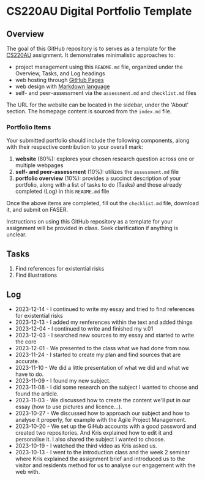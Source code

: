 # CS220AU Digital Portfolio Template

## Overview
The goal of this GitHub repository is to serves as a template for the [CS220AU](https://navigatingthedigitalworld.com/docs/cs220au) assignment. It demonstrates minimalistic approaches to:

- project management using this `README.md` file, organized under the Overview, Tasks, and Log headings
- web hosting through [GitHub Pages](https://pages.github.com/)
- web design with [Markdown language](https://guides.github.com/features/mastering-markdown/)
- self- and peer-assessment via the `assessment.md` and `checklist.md` files

The URL for the website can be located in the sidebar, under the 'About' section. The homepage content is sourced from the `index.md` file.

### Portfolio Items
Your submitted portfolio should include the following components, along with their respective contribution to your overall mark:

1. **website** (80%): explores your chosen research question across one or multiple webpages
2. **self- and peer-assessment** (10%): utilizes the `assessment.md` file
3. **portfolio overview** (10%): provides a succinct description of your portfolio, along with a list of tasks to do (Tasks) and those already completed (Log) in this `README.md` file

Once the above items are completed, fill out the `checklist.md` file, download it, and submit on FASER.

Instructions on using this GitHub repository as a template for your assignment will be provided in class. Seek clarification if anything is unclear.

## Tasks
1. Find references for existential risks
2. Find illustrations

## Log
- 2023-12-14 - I continued to write my essay and tried to find references for existential risks
- 2023-12-13 - I added my renferences within the text and added things
- 2023-12-04 - I continued to write and finished my v.01
- 2023-12-03 - I searched new sources to my essay and started to write the core
- 2023-12-01 - We presented to the class what we had done from now. 
- 2023-11-24 - I started to create my plan and find sources that are accurate.
- 2023-11-10 - We did a little presentation of what we did and what we have to do.
- 2023-11-09 - I found my new subject.
- 2023-11-08 - I did some research on the subject I wanted to choose and found the article.
- 2023-11-03 - We discussed how to create the content we'll put in our essay (how to use pictures and licence...).
- 2023-10-27 - We discussed how to approach our subject and how to analyse it properly, for example with the Agile Project Management.
- 2023-10-20 - We set up the GiHub accounts with a good password and created two repositories. And Kris explained how to edit it and personalise it. I also shared the subject I wanted to choose.
- 2023-10-19 - I watched the third video as Kris asked us.
- 2023-10-13 - I went to the introduction class and the week 2 seminar where Kris explained the assignment brief and introduced us to the visitor and residents method for us to analyse our engagement with the web with.
